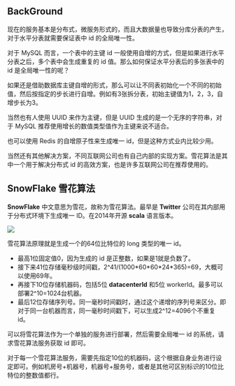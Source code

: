 ## BackGround

现在的服务基本是分布式，微服务形式的，而且大数据量也导致分库分表的产生，对于水平分表就需要保证表中 id 的全局唯一性。

对于 MySQL 而言，一个表中的主键 id 一般使用自增的方式，但是如果进行水平分表之后，多个表中会生成重复的 id 值。那么如何保证水平分表后的多张表中的 id 是全局唯一性的呢？

如果还是借助数据库主键自增的形式，那么可以让不同表初始化一个不同的初始值，然后按指定的步长进行自增。例如有3张拆分表，初始主键值为1，2，3，自增步长为3。

当然也有人使用 UUID 来作为主键，但是 UUID 生成的是一个无序的字符串，对于 MySQL 推荐使用增长的数值类型值作为主键来说不适合。

也可以使用 Redis 的自增原子性来生成唯一 id，但是这种方式业内比较少用。

当然还有其他解决方案，不同互联网公司也有自己内部的实现方案。雪花算法是其中一个用于解决分布式 id 的高效方案，也是许多互联网公司在推荐使用的。



## SnowFlake 雪花算法

**SnowFlake** 中文意思为雪花，故称为雪花算法。最早是 **Twitter** 公司在其内部用于分布式环境下生成唯一 ID。在2014年开源 **scala** 语言版本。

![](https://cdn.jsdelivr.net/gh/RivTian/Blogimg/img/202302172241747.png)

雪花算法原理就是生成一个的64位比特位的 long 类型的唯一 id。

- 最高1位固定值0，因为生成的 id 是正整数，如果是1就是负数了。
- 接下来41位存储毫秒级时间戳，2^41/(1000\*60\*60\*24\*365)=69，大概可以使用69年。
- 再接下10位存储机器码，包括5位 **datacenterId** 和5位 workerId。最多可以部署2^10=1024台机器。
- 最后12位存储序列号。同一毫秒时间戳时，通过这个递增的序列号来区分。即对于同一台机器而言，同一毫秒时间戳下，可以生成2^12=4096个不重复 id。

可以将雪花算法作为一个单独的服务进行部署，然后需要全局唯一 id 的系统，请求雪花算法服务获取 id 即可。

对于每一个雪花算法服务，需要先指定10位的机器码，这个根据自身业务进行设定即可。例如机房号+机器号，机器号+服务号，或者是其他可区别标识的10位比特位的整数值都行。